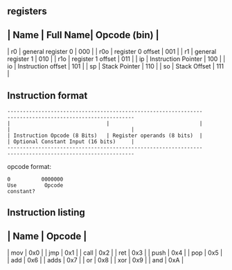 ## registers
| Name | Full Name| Opcode (bin)   |
------------------------------------
| r0   | general register 0  | 000 |
| r0o  | register 0 offset   | 001 |
| r1   | general register 1  | 010 |
| r1o  | register 1 offset   | 011 |
| ip   | Instruction Pointer | 100 |
| io   | Instruction offset  | 101 |
| sp   | Stack Pointer       | 110 |
| so   | Stack Offset        | 111 |
## Instruction format
```
---------------------------------------------------------------       -----------------------------------------
|                               |                             |       |                                       |
| Instruction Opcode (8 Bits)   | Register operands (8 bits)  |       | Optional Constant Input (16 bits)     |
---------------------------------------------------------------       -----------------------------------------
```

opcode format:
```
0          0000000
Use         Opcode
constant?
```
## Instruction listing
| Name    | Opcode |
----------------------
| mov     | 0x0    |
| jmp     | 0x1    |
| call    | 0x2    |
| ret     | 0x3    |
| push    | 0x4    |
| pop     | 0x5    |
| add     | 0x6    |
| adds    | 0x7    |
| or      | 0x8    |
| xor     | 0x9    |
| and     | 0xA    |

